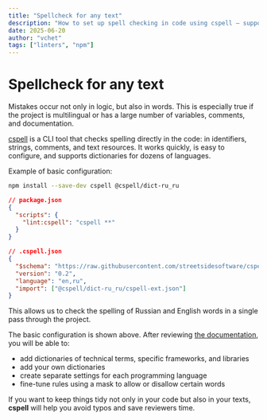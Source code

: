 ```yaml
---
title: "Spellcheck for any text"
description: "How to set up spell checking in code using cspell — support for Russian and English, dictionaries, masks, and integration into a project."
date: 2025-06-20
author: "vchet"
tags: ["linters", "npm"]
---
```


# Spellcheck for any text

Mistakes occur not only in logic, but also in words. This is especially true if the project is multilingual or has a large number of variables, comments, and documentation.

[cspell](https://www.npmjs.com/package/cspell) is a CLI tool that checks spelling directly in the code: in identifiers, strings, comments, and text resources. It works quickly, is easy to configure, and supports dictionaries for dozens of languages.

Example of basic configuration:

```bash
npm install --save-dev cspell @cspell/dict-ru_ru
```

```json
// package.json
{
  "scripts": {
    "lint:cspell": "cspell **"
  }
}
```

```json
// .cspell.json
{
  "$schema": "https://raw.githubusercontent.com/streetsidesoftware/cspell/main/cspell.schema.json",
  "version": "0.2",
  "language": "en,ru",
  "import": ["@cspell/dict-ru_ru/cspell-ext.json"]
}
```

This allows us to check the spelling of Russian and English words in a single pass through the project.

The basic configuration is shown above. After reviewing [the documentation](https://cspell.org/docs/Configuration), you will be able to:

- add dictionaries of technical terms, specific frameworks, and libraries
- add your own dictionaries
- create separate settings for each programming language
- fine-tune rules using a mask to allow or disallow certain words

If you want to keep things tidy not only in your code but also in your texts, **cspell** will help you avoid typos and save reviewers time.
